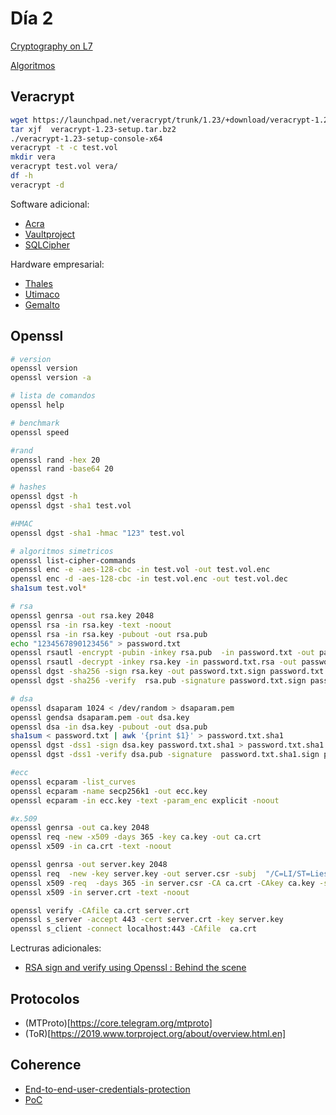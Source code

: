 # Día 2

[Cryptography on L7](https://medium.com/@16f51.4/cryptography-on-l7-f7488ad5cba1)

[Algoritmos](https://github.com/liesware/coherence/wiki)

## Veracrypt

```bash
wget https://launchpad.net/veracrypt/trunk/1.23/+download/veracrypt-1.23-setup.tar.bz2
tar xjf  veracrypt-1.23-setup.tar.bz2
./veracrypt-1.23-setup-console-x64
veracrypt -t -c test.vol
mkdir vera
veracrypt test.vol vera/
df -h
veracrypt -d
```

Software adicional:

* [Acra](https://www.cossacklabs.com/acra/)
* [Vaultproject](https://www.vaultproject.io/)
* [SQLCipher](https://www.zetetic.net/sqlcipher/)

Hardware empresarial:

* [Thales](https://www.thalesesecurity.com/solutions/use-case/data-security-and-encryption/database-security)
* [Utimaco](https://hsm.utimaco.com/solutions/applications/database-encryption/)
* [Gemalto](https://safenet.gemalto.com/data-encryption/data-center-security/protect-db-database-encryption/)

## Openssl

```bash
# version
openssl version
openssl version -a

# lista de comandos
openssl help

# benchmark
openssl speed

#rand
openssl rand -hex 20
openssl rand -base64 20

# hashes
openssl dgst -h
openssl dgst -sha1 test.vol

#HMAC
openssl dgst -sha1 -hmac "123" test.vol

# algoritmos simetricos
openssl list-cipher-commands
openssl enc -e -aes-128-cbc -in test.vol -out test.vol.enc
openssl enc -d -aes-128-cbc -in test.vol.enc -out test.vol.dec
sha1sum test.vol*

# rsa
openssl genrsa -out rsa.key 2048
openssl rsa -in rsa.key -text -noout
openssl rsa -in rsa.key -pubout -out rsa.pub
echo "1234567890123456" > password.txt
openssl rsautl -encrypt -pubin -inkey rsa.pub  -in password.txt -out password.txt.rsa
openssl rsautl -decrypt -inkey rsa.key -in password.txt.rsa -out password.txt.dec
openssl dgst -sha256 -sign rsa.key -out password.txt.sign password.txt
openssl dgst -sha256 -verify  rsa.pub -signature password.txt.sign password.txt

# dsa
openssl dsaparam 1024 < /dev/random > dsaparam.pem
openssl gendsa dsaparam.pem -out dsa.key
openssl dsa -in dsa.key -pubout -out dsa.pub
sha1sum < password.txt | awk '{print $1}' > password.txt.sha1
openssl dgst -dss1 -sign dsa.key password.txt.sha1 > password.txt.sha1.sign
openssl dgst -dss1 -verify dsa.pub -signature  password.txt.sha1.sign password.txt.sha1

#ecc
openssl ecparam -list_curves
openssl ecparam -name secp256k1 -out ecc.key
openssl ecparam -in ecc.key -text -param_enc explicit -noout

#x.509
openssl genrsa -out ca.key 2048
openssl req -new -x509 -days 365 -key ca.key -out ca.crt
openssl x509 -in ca.crt -text -noout

openssl genrsa -out server.key 2048
openssl req  -new -key server.key -out server.csr -subj  "/C=LI/ST=Liesland/L=Lies/O=Test/OU=Server/CN=localhost"
openssl x509 -req  -days 365 -in server.csr -CA ca.crt -CAkey ca.key -set_serial 01 -out server.crt
openssl x509 -in server.crt -text -noout

openssl verify -CAfile ca.crt server.crt 
openssl s_server -accept 443 -cert server.crt -key server.key 
openssl s_client -connect localhost:443 -CAfile  ca.crt

```
Lectruras adicionales:
* [RSA sign and verify using Openssl : Behind the scene](https://medium.com/@bn121rajesh/rsa-sign-and-verify-using-openssl-behind-the-scene-bf3cac0aade2)

## Protocolos

* (MTProto)[https://core.telegram.org/mtproto]
* (ToR)[https://2019.www.torproject.org/about/overview.html.en]

## Coherence

* [End-to-end-user-credentials-protection](https://scotch.io/@liesware/end-to-end-user-credentials-protection)
* [PoC](https://github.com/liesware/coherence-poc)
